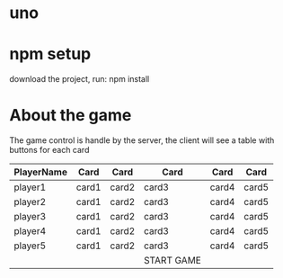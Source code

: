 # uno

# npm setup
download the project, run: npm install

# About the game

The game control is handle by the server, the client will see a table with buttons for each card

| PlayerName        | Card |Card |Card |Card |Card |
| --- |---|---|---|---| ---|
| player1     | card1 | card2 | card3 | card4 | card5 |
| player2     | card1 | card2 | card3 | card4 | card5 |
| player3     | card1 | card2 | card3 | card4 | card5 |
| player4     | card1 | card2 | card3 | card4 | card5 |
| player5     | card1 | card2 | card3 | card4 | card5 |
|             |    |       |    START GAME   |       |      |
